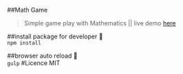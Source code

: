##Math Game
>Simple game play with Mathematics ||
live demo [here](http://mafallahi.github.io)


##install package for developer :chicken:	
  ```npm install```

##browser auto reload :chicken:  
``gulp``
#Licence
MIT